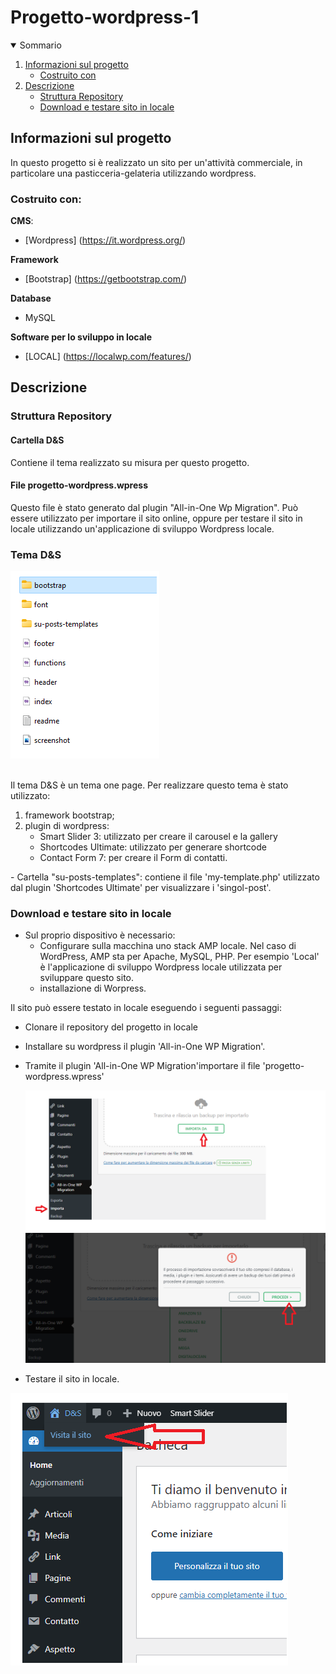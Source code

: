 <h1 algin="center">Progetto-wordpress-1</h1>

<details open="open">
  <summary>Sommario</summary>
  <ol>
    <li>
      <a href="#informazioni-sul-progetto">Informazioni sul progetto</a>
      <ul>
        <li><a href="#costruito-con">Costruito con</a></li>
      </ul>
    </li>
   <li><a href="#descrizione">Descrizione</a>
     <ul>
        <li><a href="#struttura-repository">Struttura Repository</a></li>
        <li><a href="#Download-e-testare-sito-in-locale">Download e testare sito in locale</a></li>
      </ul>
    </li>
  
  <ol>
</details>

<!-- Informazioni sul progetto-->

## Informazioni sul progetto
In questo progetto si è realizzato un sito per un'attività commerciale, in particolare una pasticceria-gelateria utilizzando wordpress.

 

#### <h3>Costruito con:</h3>

<b>CMS</b>:
- [Wordpress] (https://it.wordpress.org/)

<b>Framework</b>
- [Bootstrap] (https://getbootstrap.com/)

<b>Database</b>
 <br>
  - MySQL 
    
<b>Software per lo sviluppo in locale</b>
 - [LOCAL] (https://localwp.com/features/)
   
<!--Descrizione-->

## Descrizione

### Struttura Repository

<h4>Cartella D&S </h4>
 Contiene il tema realizzato su misura per questo progetto.
    
<h4>File progetto-wordpress.wpress</h4>
 Questo file è stato generato dal plugin "All-in-One Wp Migration".
 Può essere utilizzato per importare il sito online, oppure per 
 testare il sito in locale utilizzando un'applicazione di sviluppo Wordpress locale.



### Tema D&S

 ![](img-README/temads.png) 

   <br>
  Il tema D&S è un tema one page.
  Per realizzare questo tema è stato utilizzato:
    <ol>
      <li>framework bootstrap;</li>
      <li>plugin di wordpress:
        <ul>
          <li>Smart Slider 3: utilizzato per creare il carousel e la gallery</li>
          <li>Shortcodes Ultimate: utilizzato per generare shortcode</li>
          <li>Contact Form 7: per creare il Form di contatti.</li>
        </ul>
      </li>
    </ol>
  - Cartella "su-posts-templates": contiene il file 'my-template.php' 
    utilizzato dal plugin 'Shortcodes Ultimate' per visualizzare i 'singol-post'.


### Download e testare sito in locale

- Sul proprio dispositivo è necessario:
   - Configurare sulla macchina uno stack AMP locale. Nel caso di WordPress, AMP sta per Apache, MySQL, PHP.
     Per esempio 'Local' è l'applicazione di sviluppo Wordpress locale utilizzata per sviluppare questo sito.
   - installazione di Worpress.
  

Il sito può essere testato in locale eseguendo i seguenti passaggi:

- Clonare il repository del progetto in locale 

- Installare su wordpress il plugin 'All-in-One WP Migration'.
- Tramite il plugin 'All-in-One WP Migration'importare il file 'progetto-wordpress.wpress'
  
  ![](img-README/importafile.png) 
  ![](img-README/importazione2.png)

  

- Testare il sito in locale.

 ![](img-README/testsito.png)


